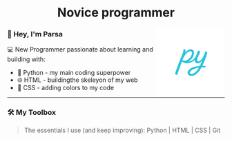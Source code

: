 <!-- Profile README -->

<h1 align="center">Novice programmer</h1>
<img src="https://github.com/parsayg/parsayg/blob/main/file_00000000cbec61fd87fac4146d3e0a8b.png?raw=true" alt="py" width="160" align="right"/>

### 👋 Hey, I'm Parsa
💻 New Programmer passionate about learning and building with:

- 🐍 Python - my main coding superpower
- 🌐 HTML - buildingthe skeleyon of my web
- 🎨 CSS - adding colors to my code

---

### 🛠 My Toolbox
> The essentials I use (and keep improving):
> Python | HTML | CSS | Git




